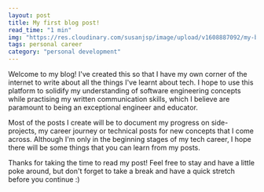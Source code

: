 ```yaml
---
layout: post
title: My first blog post!
read_time: "1 min"
img: "https://res.cloudinary.com/susanjsp/image/upload/v1608887092/my-blog/01-My_career_transition_into_tech_zab1rr.png"
tags: personal career
category: "personal development"
---
```


Welcome to my blog! I've created this so that I have my own corner of the internet to write about all the things I've learnt about tech. <!--break--> I hope to use this platform to solidify my understanding of software engineering concepts while practising my written communication skills, which I believe are paramount to being an exceptional engineer and educator.

Most of the posts I create will be to document my progress on side-projects, my career journey or technical posts for new concepts that I come across. Although I'm only in the beginning stages of my tech career, I hope there will be some things that you can learn from my posts.

Thanks for taking the time to read my post! Feel free to stay and have a little poke around, but don't forget to take a break and have a quick stretch before you continue :)

